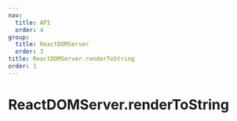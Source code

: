 ```yaml
---
nav:
  title: API
  order: 4
group:
  title: ReactDOMServer
  order: 3
title: ReactDOMServer.renderToString
order: 1
---
```


# ReactDOMServer.renderToString
